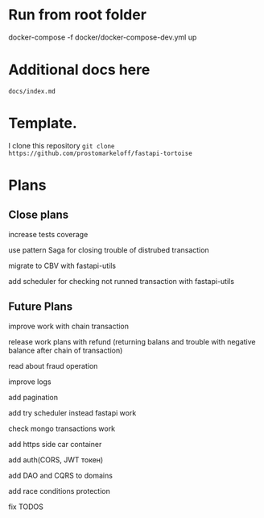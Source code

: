 # Run from root folder
docker-compose  -f docker/docker-compose-dev.yml up

# Additional docs here
`docs/index.md`

# Template.
I clone this repository `git clone https://github.com/prostomarkeloff/fastapi-tortoise`

# Plans
## Close plans
increase tests coverage

use pattern Saga for closing trouble of distrubed transaction

migrate to CBV with fastapi-utils

add scheduler for checking not runned transaction with fastapi-utils


## Future Plans
improve work with chain transaction

release work plans with refund (returning balans and trouble with negative balance after chain of transaction)

read about fraud operation 

improve logs

add pagination

add try scheduler instead fastapi work

check mongo transactions work

add https side car container

add auth(CORS, JWT токен)

add DAO and CQRS to domains

add race conditions protection 

fix TODOS

